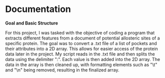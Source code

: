# Documentation
**Goal and Basic Structure**

For this project, I was tasked with the objective of coding a program that extracts different features from a document of potential allosteric sites of a specific protein. The goal was to convert a .txt file of a list of pockets and their attributes into a 2D array. This allows for easier access of the protein data later in the project. My script reads in the .txt file and then splits the data using the delimiter ":". Each value is then added into the 2D array. The data in the array is then cleaned up, with formatting elements such as "\t" and "\n" being removed, resulting in the finalized array.
